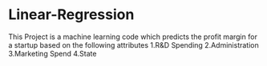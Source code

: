 # Linear-Regression
This Project is a machine learning code which predicts the profit margin for a startup based on the following attributes
1.R&D Spending
2.Administration
3.Marketing Spend
4.State
